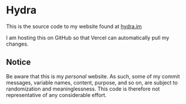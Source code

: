 # Hydra

This is the source code to my website found at [hydra.im](https://hydra.im)

I am hosting this on GitHub so that Vercel can automatically pull my changes.

## Notice

Be aware that this is my _personal_ website. As such, some of my commit messages, variable names, content, purpose, and so on, are subject to randomization and meaninglessness. This code is therefore not representative of any considerable effort.